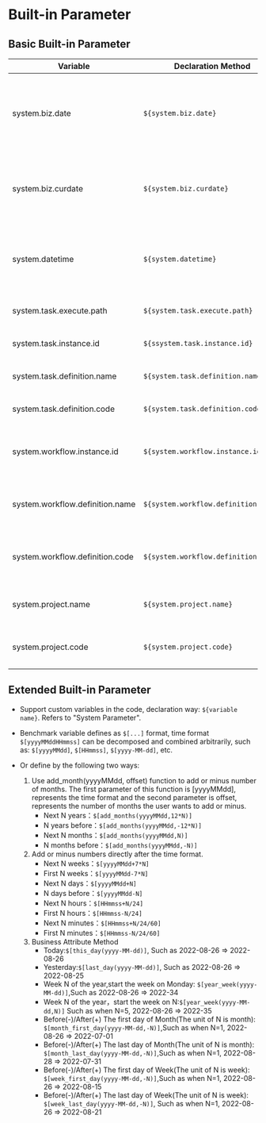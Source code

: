 # Built-in Parameter

## Basic Built-in Parameter

|            Variable             |          Declaration Method          |                                           Meaning                                           |
|---------------------------------|--------------------------------------|---------------------------------------------------------------------------------------------|
| system.biz.date                 | `${system.biz.date}`                 | The day before the schedule time of the daily scheduling instance, the format is `yyyyMMdd` |
| system.biz.curdate              | `${system.biz.curdate}`              | The schedule time of the daily scheduling instance, the format is `yyyyMMdd`                |
| system.datetime                 | `${system.datetime}`                 | The schedule time of the daily scheduling instance, the format is `yyyyMMddHHmmss`          |
| system.task.execute.path        | `${system.task.execute.path}`        | The absolute path of current executing task                                                 |
| system.task.instance.id         | `${ssystem.task.instance.id}`        | The instance id of current task                                                             |
| system.task.definition.name     | `${system.task.definition.name}`     | The definition name of current task                                                         |
| system.task.definition.code     | `${system.task.definition.code}`     | The definition code of current task                                                         |
| system.workflow.instance.id     | `${system.workflow.instance.id}`     | The instance id of the workflow to which current task belongs                               |
| system.workflow.definition.name | `${system.workflow.definition.name}` | The definition name of the workflow to which current task belongs                           |
| system.workflow.definition.code | `${system.workflow.definition.code}` | The definition code of the workflow to which current task belongs                           |
| system.project.name             | `${system.project.name}`             | The name of the project to which current task belongs                                       |
| system.project.code             | `${system.project.code}`             | The code of the project to which current task belongs                                       |

## Extended Built-in Parameter

- Support custom variables in the code, declaration way: `${variable name}`. Refers to "System Parameter".

- Benchmark variable defines as `$[...]` format, time format `$[yyyyMMddHHmmss]` can be decomposed and combined arbitrarily, such as: `$[yyyyMMdd]`, `$[HHmmss]`, `$[yyyy-MM-dd]`, etc.

- Or define by the following two ways:

  1. Use add_month(yyyyMMdd, offset) function to add or minus number of months.
     The first parameter of this function is [yyyyMMdd], represents the time format and the second parameter is offset, represents the number of months the user wants to add or minus.
     - Next N years：`$[add_months(yyyyMMdd,12*N)]`
     - N years before：`$[add_months(yyyyMMdd,-12*N)]`
     - Next N months：`$[add_months(yyyyMMdd,N)]`
     - N months before：`$[add_months(yyyyMMdd,-N)]`
  2. Add or minus numbers directly after the time format.
     - Next N weeks：`$[yyyyMMdd+7*N]`
     - First N weeks：`$[yyyyMMdd-7*N]`
     - Next N days：`$[yyyyMMdd+N]`
     - N days before：`$[yyyyMMdd-N]`
     - Next N hours：`$[HHmmss+N/24]`
     - First N hours：`$[HHmmss-N/24]`
     - Next N minutes：`$[HHmmss+N/24/60]`
     - First N minutes：`$[HHmmss-N/24/60]`
  3. Business Attribute Method
     - Today:`$[this_day(yyyy-MM-dd)]`, Such as 2022-08-26 => 2022-08-26
     - Yesterday:`$[last_day(yyyy-MM-dd)]`, Such as 2022-08-26 => 2022-08-25
     - Week N of the year,start the week on Monday: `$[year_week(yyyy-MM-dd)]`,Such as 2022-08-26 => 2022-34
     - Week N of the year，start the week on N:`$[year_week(yyyy-MM-dd,N)]` Such as when N=5, 2022-08-26 => 2022-35
     - Before(-)/After(+) The first day of Month(The unit of N is month): `$[month_first_day(yyyy-MM-dd,-N)]`,Such as when N=1, 2022-08-26 => 2022-07-01
     - Before(-)/After(+) The last day of Month(The unit of N is month): `$[month_last_day(yyyy-MM-dd,-N)]`,Such as when N=1, 2022-08-28 => 2022-07-31
     - Before(-)/After(+) The first day of Week(The unit of N is week): `$[week_first_day(yyyy-MM-dd,-N)]`,Such as when N=1, 2022-08-26 => 2022-08-15
     - Before(-)/After(+) The last day of Week(The unit of N is week): `$[week_last_day(yyyy-MM-dd,-N)]`, Such as when N=1, 2022-08-26 => 2022-08-21

